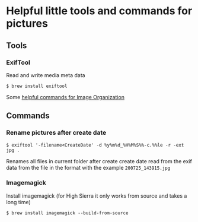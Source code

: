 # Helpful little tools and commands for pictures

## Tools 

### ExifTool

Read and write media meta data

```
$ brew install exiftool
```

Some [helpful commands for Image Organization](https://ninedegreesbelow.com/photography/exiftool-commands.html)

## Commands

### Rename pictures after create date

```
$ exiftool '-filename<CreateDate' -d %y%m%d_%H%M%S%%-c.%%le -r -ext jpg .
```

Renames all files in current folder after create create date read from the exif data from the file in the format with the example `200725_143915.jpg`

### Imagemagick

Install imagemagick (for High Sierra it only works from source and takes a long time)
```
$ brew install imagemagick --build-from-source
```


